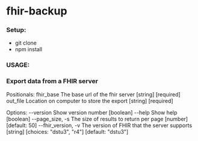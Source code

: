 # fhir-backup
### Setup:
* git clone
* npm install

### USAGE: 
### Export data from a FHIR server

Positionals:
  fhir_base  The base url of the fhir server                 [string] [required]
  out_file   Location on computer to store the export        [string] [required]

Options:
  --version           Show version number                              [boolean]
  --help              Show help                                        [boolean]
  --page_size, -s     The size of results to return per page
                                                          [number] [default: 50]
  --fhir_version, -v  The version of FHIR that the server supports
                            [string] [choices: "dstu3", "r4"] [default: "dstu3"]
